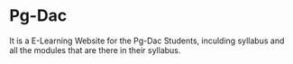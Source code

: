 # Pg-Dac
It is a E-Learning Website for the Pg-Dac  Students, inculding syllabus and all the modules that are there in their syllabus.

